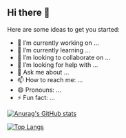 ## Hi there 👋
Here are some ideas to get you started:

- 🔭 I’m currently working on ...
- 🌱 I’m currently learning ...
- 👯 I’m looking to collaborate on ...
- 🤔 I’m looking for help with ...
- 💬 Ask me about ...
- 📫 How to reach me: ...
- 😄 Pronouns: ...
- ⚡ Fun fact: ...
<!--
**nowzenith/nowzenith** is a ✨ _special_ ✨ repository because its `README.md` (this file) appears on your GitHub profile.
-->


[![Anurag's GitHub stats](https://github-readme-stats.vercel.app/api?username=nowzenith&show_icons=true&theme=tokyonight)](https://github.com/anuraghazra/github-readme-stats)

[![Top Langs](https://github-readme-stats.vercel.app/api/top-langs/?username=nowzenith)](https://github.com/anuraghazra/github-readme-stats)
